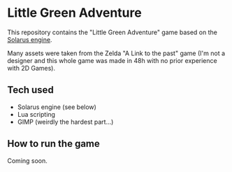 # Little Green Adventure

This repository contains the "Little Green Adventure" game based on the [Solarus engine](https://github.com/solarus-games/solarus).

Many assets were taken from the Zelda "A Link to the past" game (I'm not a designer and this whole game was made in 48h with no prior experience with 2D Games).

## Tech used

- Solarus engine (see below)
- Lua scripting
- GIMP (weirdly the hardest part...)

## How to run the game

Coming soon.
